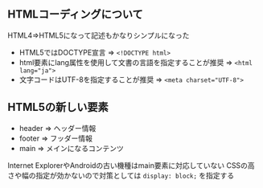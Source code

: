 ## HTMLコーディングについて

HTML4=>HTML5になって記述もかなりシンプルになった

- HTML5ではDOCTYPE宣言 => `<!DOCTYPE html>`
- html要素にlang属性を使用して文書の言語を指定することが推奨 => `<html lang="ja">`
- 文字コードはUTF-8を指定することが推奨 => `<meta charset="UTF-8">`

## HTML5の新しい要素

- header => ヘッダー情報
- footer => フッダー情報
- main => メインになるコンテンツ

Internet ExplorerやAndroidの古い機種はmain要素に対応していない
CSSの高さや幅の指定が効かないので対策としては `display: block;` を指定する